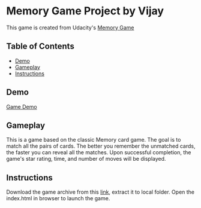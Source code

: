 # Memory Game Project by Vijay

This game is created from Udacity's [Memory Game](https://github.com/udacity/fend-project-memory-game)

## Table of Contents

* [Demo](#demo)
* [Gameplay](#gameplay)
* [Instructions](#instructions)

## Demo
[Game Demo](https://iBen.blue/memory-game/)

## Gameplay

This is a game based on the classic Memory card game. The goal is to match all the pairs of cards. The better you remember the unmatched cards, the faster you can reveal all the matches. Upon successful completion, the game's star rating, time, and number of moves will be displayed.

## Instructions

Download the game archive from this [link](https://github.com/vjremo/Memory-Card-Game/releases), extract it to local folder.
Open the index.html in browser to launch the game.